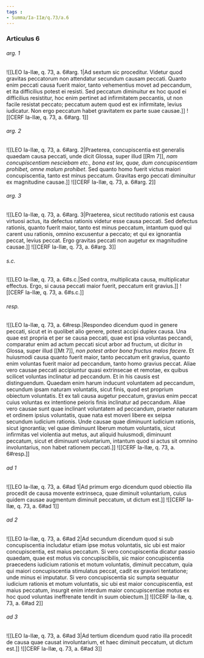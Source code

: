 ```yaml
---
tags : 
- Summa/Ia-IIæ/q.73/a.6
---
```


### Articulus 6

###### arg. 1
![[LEO Ia-IIæ, q. 73, a. 6#arg. 1|Ad sextum sic proceditur. Videtur quod gravitas peccatorum non attendatur secundum causam peccati. Quanto enim peccati causa fuerit maior, tanto vehementius movet ad peccandum, et ita difficilius potest ei resisti. Sed peccatum diminuitur ex hoc quod ei difficilius resistitur, hoc enim pertinet ad infirmitatem peccantis, ut non facile resistat peccato; peccatum autem quod est ex infirmitate, levius iudicatur. Non ergo peccatum habet gravitatem ex parte suae causae.]]
![[CERF Ia-IIæ, q. 73, a. 6#arg. 1]]

###### arg. 2
![[LEO Ia-IIæ, q. 73, a. 6#arg. 2|Praeterea, concupiscentia est generalis quaedam causa peccati, unde dicit Glossa, super illud [[Rm 7]], *nam concupiscentiam nesciebam etc., bona est lex, quae, dum concupiscentiam prohibet, omne malum prohibet*. Sed quanto homo fuerit victus maiori concupiscentia, tanto est minus peccatum. Gravitas ergo peccati diminuitur ex magnitudine causae.]]
![[CERF Ia-IIæ, q. 73, a. 6#arg. 2]]

###### arg. 3
![[LEO Ia-IIæ, q. 73, a. 6#arg. 3|Praeterea, sicut rectitudo rationis est causa virtuosi actus, ita defectus rationis videtur esse causa peccati. Sed defectus rationis, quanto fuerit maior, tanto est minus peccatum, intantum quod qui carent usu rationis, omnino excusentur a peccato; et qui ex ignorantia peccat, levius peccat. Ergo gravitas peccati non augetur ex magnitudine causae.]]
![[CERF Ia-IIæ, q. 73, a. 6#arg. 3]]

###### s.c.
![[LEO Ia-IIæ, q. 73, a. 6#s.c.|Sed contra, multiplicata causa, multiplicatur effectus. Ergo, si causa peccati maior fuerit, peccatum erit gravius.]]
![[CERF Ia-IIæ, q. 73, a. 6#s.c.]]

###### resp.
![[LEO Ia-IIæ, q. 73, a. 6#resp.|Respondeo dicendum quod in genere peccati, sicut et in quolibet alio genere, potest accipi duplex causa. Una quae est propria et per se causa peccati, quae est ipsa voluntas peccandi, comparatur enim ad actum peccati sicut arbor ad fructum, ut dicitur in Glossa, super illud [[Mt 7]], *non potest arbor bona fructus malos facere*. Et huiusmodi causa quanto fuerit maior, tanto peccatum erit gravius, quanto enim voluntas fuerit maior ad peccandum, tanto homo gravius peccat. Aliae vero causae peccati accipiuntur quasi extrinsecae et remotae, ex quibus scilicet voluntas inclinatur ad peccandum. Et in his causis est distinguendum. Quaedam enim harum inducunt voluntatem ad peccandum, secundum ipsam naturam voluntatis, sicut finis, quod est proprium obiectum voluntatis. Et ex tali causa augetur peccatum, gravius enim peccat cuius voluntas ex intentione peioris finis inclinatur ad peccandum. Aliae vero causae sunt quae inclinant voluntatem ad peccandum, praeter naturam et ordinem ipsius voluntatis, quae nata est moveri libere ex seipsa secundum iudicium rationis. Unde causae quae diminuunt iudicium rationis, sicut ignorantia; vel quae diminuunt liberum motum voluntatis, sicut infirmitas vel violentia aut metus, aut aliquid huiusmodi, diminuunt peccatum, sicut et diminuunt voluntarium, intantum quod si actus sit omnino involuntarius, non habet rationem peccati.]]
![[CERF Ia-IIæ, q. 73, a. 6#resp.]]

###### ad 1
![[LEO Ia-IIæ, q. 73, a. 6#ad 1|Ad primum ergo dicendum quod obiectio illa procedit de causa movente extrinseca, quae diminuit voluntarium, cuius quidem causae augmentum diminuit peccatum, ut dictum est.]]
![[CERF Ia-IIæ, q. 73, a. 6#ad 1]]

###### ad 2
![[LEO Ia-IIæ, q. 73, a. 6#ad 2|Ad secundum dicendum quod si sub concupiscentia includatur etiam ipse motus voluntatis, sic ubi est maior concupiscentia, est maius peccatum. Si vero concupiscentia dicatur passio quaedam, quae est motus vis concupiscibilis, sic maior concupiscentia praecedens iudicium rationis et motum voluntatis, diminuit peccatum, quia qui maiori concupiscentia stimulatus peccat, cadit ex graviori tentatione; unde minus ei imputatur. Si vero concupiscentia sic sumpta sequatur iudicium rationis et motum voluntatis, sic ubi est maior concupiscentia, est maius peccatum, insurgit enim interdum maior concupiscentiae motus ex hoc quod voluntas ineffrenate tendit in suum obiectum.]]
![[CERF Ia-IIæ, q. 73, a. 6#ad 2]]

###### ad 3
![[LEO Ia-IIæ, q. 73, a. 6#ad 3|Ad tertium dicendum quod ratio illa procedit de causa quae causat involuntarium, et haec diminuit peccatum, ut dictum est.]]
![[CERF Ia-IIæ, q. 73, a. 6#ad 3]]

